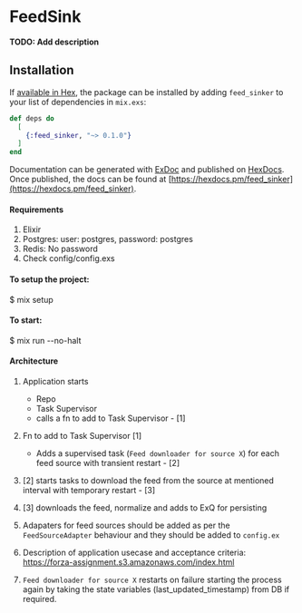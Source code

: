 # FeedSink

**TODO: Add description**

## Installation

If [available in Hex](https://hex.pm/docs/publish), the package can be installed
by adding `feed_sinker` to your list of dependencies in `mix.exs`:

```elixir
def deps do
  [
    {:feed_sinker, "~> 0.1.0"}
  ]
end
```

Documentation can be generated with [ExDoc](https://github.com/elixir-lang/ex_doc)
and published on [HexDocs](https://hexdocs.pm). Once published, the docs can
be found at [https://hexdocs.pm/feed_sinker](https://hexdocs.pm/feed_sinker).


#### Requirements
1. Elixir
2. Postgres: 
     user: postgres, password: postgres
3. Redis: 
    No password
4. Check config/config.exs

#### To setup the project: 
 $ mix setup

#### To start: 
 $ mix run --no-halt


####  Architecture
1. Application starts
    - Repo
    - Task Supervisor
    - calls a fn to add to Task Supervisor - [1]

2. Fn to add to Task Supervisor [1]
    - Adds a supervised task (`Feed downloader for source X`) for each feed source with transient restart - [2]

3. [2] starts tasks to download the feed from the source at mentioned interval with temporary restart - [3]

4. [3] downloads the feed, normalize and adds to ExQ for persisting

5. Adapaters for feed sources should be added as per the `FeedSourceAdapter` behaviour and they should be added to `config.ex`

6. Description of application usecase and acceptance criteria: https://forza-assignment.s3.amazonaws.com/index.html

7. `Feed downloader for source X` restarts on failure starting the process again by taking the state variables (last_updated_timestamp) from DB if required.



